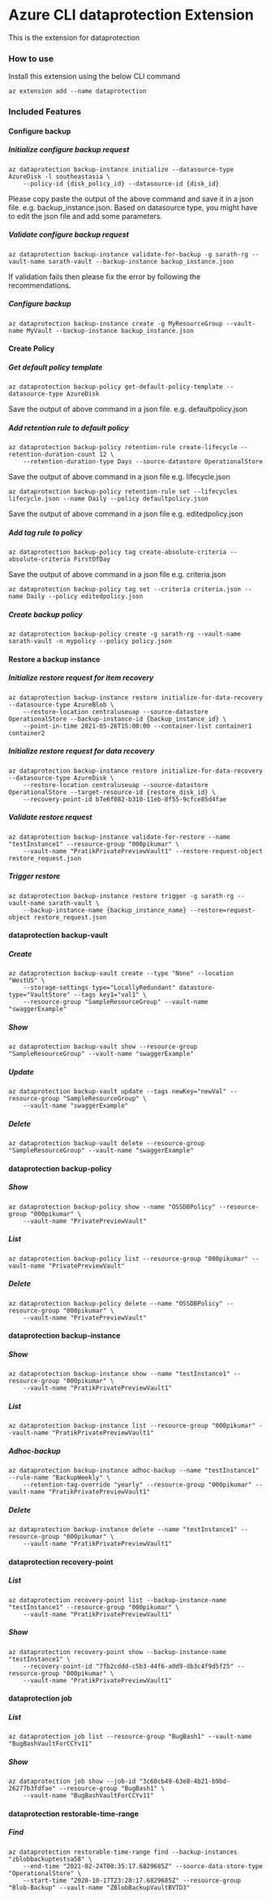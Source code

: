 # Azure CLI dataprotection Extension #
This is the extension for dataprotection

### How to use ###
Install this extension using the below CLI command
```
az extension add --name dataprotection
```

### Included Features ###
#### Configure backup ####
##### Initialize configure backup request #####
```
az dataprotection backup-instance initialize --datasource-type AzureDisk -l southeastasia \
    --policy-id {disk_policy_id} --datasource-id {disk_id}
```

Please copy paste the output of the above command and save it in a json file. e.g. backup_instance.json.
Based on datasource type, you might have to edit the json file and add some parameters.

##### Validate configure backup request #####
```
az dataprotection backup-instance validate-for-backup -g sarath-rg --vault-name sarath-vault --backup-instance backup_instance.json
```

If validation fails then please fix the error by following the recommendations.
##### Configure backup #####
```
az dataprotection backup-instance create -g MyResourceGroup --vault-name MyVault --backup-instance backup_instance.json
```
#### Create Policy ####
##### Get default policy template #####
```
az dataprotection backup-policy get-default-policy-template --datasource-type AzureDisk
```
Save the output of above command in a json file. e.g. defaultpolicy.json
##### Add retention rule to default policy #####
```
az dataprotection backup-policy retention-rule create-lifecycle --retention-duration-count 12 \
    --retention-duration-type Days --source-datastore OperationalStore
```
Save the output of above command in a json file e.g. lifecycle.json
```
az dataprotection backup-policy retention-rule set --lifecycles lifecycle.json --name Daily --policy defaultpolicy.json
```
Save the output of above command in a json file e.g. editedpolicy.json
##### Add tag rule to policy #####
```
az dataprotection backup-policy tag create-absolute-criteria --absolute-criteria FirstOfDay
```
Save the output of above command in a json file e.g. criteria.json
```
az dataprotection backup-policy tag set --criteria criteria.json --name Daily --policy editedpolicy.json
```
##### Create backup policy #####
```
az dataprotection backup-policy create -g sarath-rg --vault-name sarath-vault -n mypolicy --policy policy.json
```
#### Restore a backup instance ####
##### Initialize restore request for item recovery #####
```
az dataprotection backup-instance restore initialize-for-data-recovery --datasource-type AzureBlob \
    --restore-location centraluseuap --source-datastore OperationalStore --backup-instance-id {backup_instance_id} \
    --point-in-time 2021-05-26T15:00:00 --container-list container1 container2
```
##### Initialize restore request for data recovery #####
```
az dataprotection backup-instance restore initialize-for-data-recovery --datasource-type AzureDisk \
    --restore-location centraluseuap --source-datastore OperationalStore --target-resource-id {restore_disk_id} \
    --recovery-point-id b7e6f082-b310-11eb-8f55-9cfce85d4fae
```
##### Validate restore request #####
```
az dataprotection backup-instance validate-for-restore --name "testInstance1" --resource-group "000pikumar" \
    --vault-name "PratikPrivatePreviewVault1" --restore-request-object restore_request.json
```
##### Trigger restore #####
```
az dataprotection backup-instance restore trigger -g sarath-rg --vault-name sarath-vault \
    --backup-instance-name {backup_instance_name} --restore=request-object restore_request.json
```
#### dataprotection backup-vault ####
##### Create #####
```
az dataprotection backup-vault create --type "None" --location "WestUS" \
    --storage-settings type="LocallyRedundant" datastore-type="VaultStore" --tags key1="val1" \
    --resource-group "SampleResourceGroup" --vault-name "swaggerExample" 
```
##### Show #####
```
az dataprotection backup-vault show --resource-group "SampleResourceGroup" --vault-name "swaggerExample"
```
##### Update #####
```
az dataprotection backup-vault update --tags newKey="newVal" --resource-group "SampleResourceGroup" \
    --vault-name "swaggerExample" 
```
##### Delete #####
```
az dataprotection backup-vault delete --resource-group "SampleResourceGroup" --vault-name "swaggerExample"
```
#### dataprotection backup-policy ####
##### Show #####
```
az dataprotection backup-policy show --name "OSSDBPolicy" --resource-group "000pikumar" \
    --vault-name "PrivatePreviewVault" 
```
##### List #####
```
az dataprotection backup-policy list --resource-group "000pikumar" --vault-name "PrivatePreviewVault"
```
##### Delete #####
```
az dataprotection backup-policy delete --name "OSSDBPolicy" --resource-group "000pikumar" \
    --vault-name "PrivatePreviewVault" 
```
#### dataprotection backup-instance ####
##### Show #####
```
az dataprotection backup-instance show --name "testInstance1" --resource-group "000pikumar" \
    --vault-name "PratikPrivatePreviewVault1" 
```
##### List #####
```
az dataprotection backup-instance list --resource-group "000pikumar" --vault-name "PratikPrivatePreviewVault1"
```
##### Adhoc-backup #####
```
az dataprotection backup-instance adhoc-backup --name "testInstance1" --rule-name "BackupWeekly" \
    --retention-tag-override "yearly" --resource-group "000pikumar" --vault-name "PratikPrivatePreviewVault1" 
```

##### Delete #####
```
az dataprotection backup-instance delete --name "testInstance1" --resource-group "000pikumar" \
    --vault-name "PratikPrivatePreviewVault1" 
```
#### dataprotection recovery-point ####
##### List #####
```
az dataprotection recovery-point list --backup-instance-name "testInstance1" --resource-group "000pikumar" \
    --vault-name "PratikPrivatePreviewVault1" 
```
##### Show #####
```
az dataprotection recovery-point show --backup-instance-name "testInstance1" \
    --recovery-point-id "7fb2cddd-c5b3-44f6-a0d9-db3c4f9d5f25" --resource-group "000pikumar" \
    --vault-name "PratikPrivatePreviewVault1" 
```
#### dataprotection job ####
##### List #####
```
az dataprotection job list --resource-group "BugBash1" --vault-name "BugBashVaultForCCYv11"
```
##### Show #####
```
az dataprotection job show --job-id "3c60cb49-63e8-4b21-b9bd-26277b3fdfae" --resource-group "BugBash1" \
    --vault-name "BugBashVaultForCCYv11" 
```
#### dataprotection restorable-time-range ####
##### Find #####
```
az dataprotection restorable-time-range find --backup-instances "zblobbackuptestsa58" \
    --end-time "2021-02-24T00:35:17.6829685Z" --source-data-store-type "OperationalStore" \
    --start-time "2020-10-17T23:28:17.6829685Z" --resource-group "Blob-Backup" --vault-name "ZBlobBackupVaultBVTD3" 
```